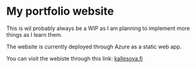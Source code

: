 # My portfolio website

This is wil probably always be a WIP as I am planning to implement more things as I learn them.

The website is currently deployed through Azure as a static web app.

You can visit the webiste through this link: [kallesova.fi](kallesova.fi)

